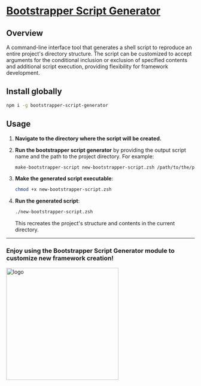 # [Bootstrapper Script Generator](https://www.npmjs.com/package/bootstrapper-script-generator)

## Overview

A command-line interface tool that generates a shell script to reproduce an entire project's directory structure. The script can be customized to accept arguments for the conditional inclusion or exclusion of specified contents and additional script execution, providing flexibility for framework development.

## Install globally

```bash
npm i -g bootstrapper-script-generator
```

## Usage

1. **Navigate to the directory where the script will be created.**

2. **Run the bootstrapper script generator** by providing the output script name and the path to the project directory. For example:

   ```bash
   make-bootstrapper-script new-bootstrapper-script.zsh /path/to/the/project
   ```

3. **Make the generated script executable**:

   ```bash
   chmod +x new-bootstrapper-script.zsh
   ```

4. **Run the generated script**:

   ```bash
   ./new-bootstrapper-script.zsh
   ```

   This recreates the project's structure and contents in the current directory.

---

### Enjoy using the **Bootstrapper Script Generator** module to customize new framework creation!

<img width="300" alt="logo" src="https://github.com/user-attachments/assets/a6907512-87a4-45de-9188-cdc494dfe5a8">
